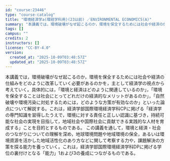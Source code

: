 ```yaml
---
id: "course:23446"
type: "course-catalog"
title: "環境経済学a(環経学科用)(23以前) ／ENVIRONMENTAL ECONOMICS(A)"
summary: "本講義では，環境破壊がなぜ起こるのか，環境を保全するためには社会や経済の仕組みをどのように改革していく必要があるのかを，主として経済学の視点から考えていく。具体的には，「環境と経済はどのように関連しているのか」，「環境を保全することは社会に…"
tags: []
campus: ""
credits: 2
instructors: []
license: "CC-BY-4.0"
version:
  created_at: "2025-10-09T03:48:57Z"
  updated_at: "2025-10-09T03:48:57Z"
---
```

本講義では，環境破壊がなぜ起こるのか，環境を保全するためには社会や経済の仕組みをどのように改革していく必要があるのかを，主として経済学の視点から考えていく。具体的には，「環境と経済はどのように関連しているのか」，「環境を保全することは社会にとってどれだけの経済的なメリットがあるのか」，「自然破壊や環境汚染に対処するためには，どのような方策が有効なのか」といった論点について解説する。これは，経済学部国際環境経済学科CPに掲げる「経済学の専門知識を習得したうえで，環境に対する責任と正しい認識に基づき，持続可能な社会の実現を目指して，地域社会や国際社会に貢献できる実践的な人材を育成する」ことを目的とするものである。 この講義を通して，環境と経済・社会のつながりについての理解を深め，地球環境問題や地域環境の保全，あるいは環境資源を活かした地域活性化のあり方などに関して考察する力や，課題解決の方策を探る能力を養っていく。これは，経済学部国際環境経済学科DPに掲げる学位の裏付けとなる「能力」1および3の養成につながるものである。
